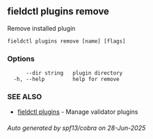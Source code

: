 ## fieldctl plugins remove

Remove installed plugin

```
fieldctl plugins remove [name] [flags]
```

### Options

```
      --dir string   plugin directory
  -h, --help         help for remove
```

### SEE ALSO

* [fieldctl plugins](fieldctl_plugins.md)	 - Manage validator plugins

###### Auto generated by spf13/cobra on 28-Jun-2025
